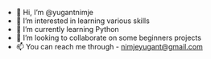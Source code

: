 - 👋 Hi, I’m @yugantnimje
- 👀 I’m interested in learning various skills
- 🌱 I’m currently learning Python
- 💞️ I’m looking to collaborate on some beginners projects
- 📫 You can reach me through - nimjeyugant@gmail.com

<!---
yugantnimje/yugantnimje is a ✨ special ✨ repository because its `README.md` (this file) appears on your GitHub profile.
You can click the Preview link to take a look at your changes.
--->
